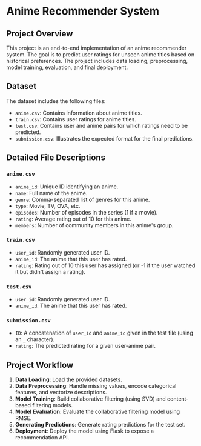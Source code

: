 # Anime Recommender System

## Project Overview
This project is an end-to-end implementation of an anime recommender system. The goal is to predict user ratings for unseen anime titles based on historical preferences. The project includes data loading, preprocessing, model training, evaluation, and final deployment.

## Dataset
The dataset includes the following files:
- `anime.csv`: Contains information about anime titles.
- `train.csv`: Contains user ratings for anime titles.
- `test.csv`: Contains user and anime pairs for which ratings need to be predicted.
- `submission.csv`: Illustrates the expected format for the final predictions.

## Detailed File Descriptions
### `anime.csv`
- `anime_id`: Unique ID identifying an anime.
- `name`: Full name of the anime.
- `genre`: Comma-separated list of genres for this anime.
- `type`: Movie, TV, OVA, etc.
- `episodes`: Number of episodes in the series (1 if a movie).
- `rating`: Average rating out of 10 for this anime.
- `members`: Number of community members in this anime's group.

### `train.csv`
- `user_id`: Randomly generated user ID.
- `anime_id`: The anime that this user has rated.
- `rating`: Rating out of 10 this user has assigned (or -1 if the user watched it but didn't assign a rating).

### `test.csv`
- `user_id`: Randomly generated user ID.
- `anime_id`: The anime that this user has rated.

### `submission.csv`
- `ID`: A concatenation of `user_id` and `anime_id` given in the test file (using an `_` character).
- `rating`: The predicted rating for a given user-anime pair.

## Project Workflow
1. **Data Loading**: Load the provided datasets.
2. **Data Preprocessing**: Handle missing values, encode categorical features, and vectorize descriptions.
3. **Model Training**: Build collaborative filtering (using SVD) and content-based filtering models.
4. **Model Evaluation**: Evaluate the collaborative filtering model using RMSE.
5. **Generating Predictions**: Generate rating predictions for the test set.
6. **Deployment**: Deploy the model using Flask to expose a recommendation API.



